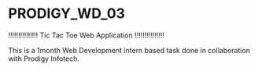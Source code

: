 # PRODIGY_WD_03

!!!!!!!!!!!!!!! Tic Tac Toe Web Application !!!!!!!!!!!!!!!

This is a 1month Web Development intern based task done in collaboration with Prodigy Infotech.

